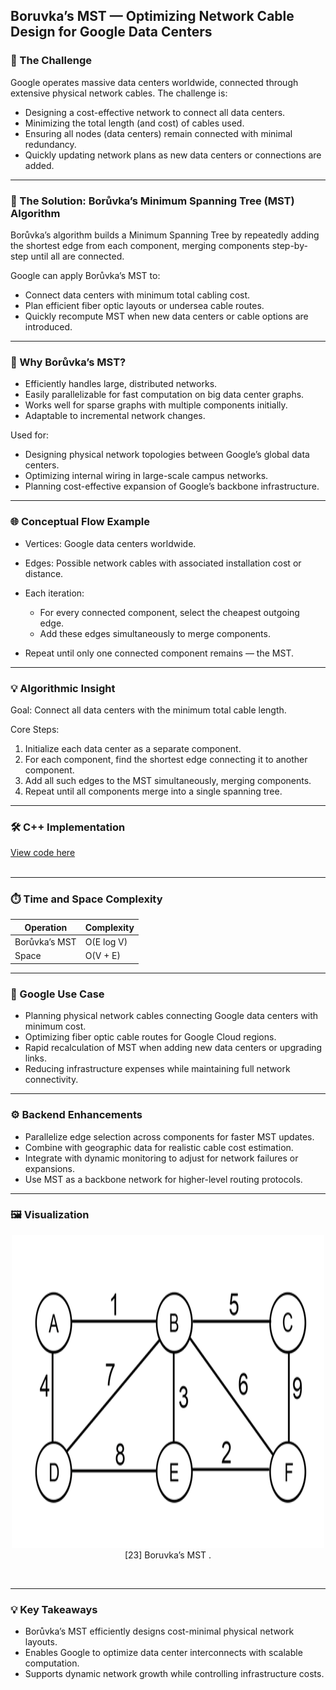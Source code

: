 ## Boruvka’s MST — Optimizing Network Cable Design for Google Data Centers



### 🎯 The Challenge

Google operates massive data centers worldwide, connected through extensive physical network cables. The challenge is:

* Designing a cost-effective network to connect all data centers.
* Minimizing the total length (and cost) of cables used.
* Ensuring all nodes (data centers) remain connected with minimal redundancy.
* Quickly updating network plans as new data centers or connections are added.

---

### 🚀 The Solution: Borůvka’s Minimum Spanning Tree (MST) Algorithm

Borůvka’s algorithm builds a Minimum Spanning Tree by repeatedly adding the shortest edge from each component, merging components step-by-step until all are connected.

Google can apply Borůvka’s MST to:

* Connect data centers with minimum total cabling cost.
* Plan efficient fiber optic layouts or undersea cable routes.
* Quickly recompute MST when new data centers or cable options are introduced.

---

### 🧠 Why Borůvka’s MST?

* Efficiently handles large, distributed networks.
* Easily parallelizable for fast computation on big data center graphs.
* Works well for sparse graphs with multiple components initially.
* Adaptable to incremental network changes.

Used for:

* Designing physical network topologies between Google’s global data centers.
* Optimizing internal wiring in large-scale campus networks.
* Planning cost-effective expansion of Google’s backbone infrastructure.

---

### 🌐 Conceptual Flow Example

* Vertices: Google data centers worldwide.
* Edges: Possible network cables with associated installation cost or distance.
* Each iteration:

  * For every connected component, select the cheapest outgoing edge.
  * Add these edges simultaneously to merge components.
* Repeat until only one connected component remains — the MST.

---

### 💡 Algorithmic Insight

Goal: Connect all data centers with the minimum total cable length.

Core Steps:

1. Initialize each data center as a separate component.
2. For each component, find the shortest edge connecting it to another component.
3. Add all such edges to the MST simultaneously, merging components.
4. Repeat until all components merge into a single spanning tree.

---

### 🛠 C++ Implementation
[View code here](https://github.com/bhumikanaik126/APS-Portfolio/blob/main/codes/b22.cpp)<br><br>

---

### ⏱️ Time and Space Complexity

| Operation     | Complexity |
| ------------- | ---------- |
| Borůvka’s MST | O(E log V) |
| Space         | O(V + E)   |

---

### 🧪 Google Use Case

* Planning physical network cables connecting Google data centers with minimum cost.
* Optimizing fiber optic cable routes for Google Cloud regions.
* Rapid recalculation of MST when adding new data centers or upgrading links.
* Reducing infrastructure expenses while maintaining full network connectivity.

---

### ⚙️ Backend Enhancements

* Parallelize edge selection across components for faster MST updates.
* Combine with geographic data for realistic cable cost estimation.
* Integrate with dynamic monitoring to adjust for network failures or expansions.
* Use MST as a backbone network for higher-level routing protocols.

---

### 🖼️ Visualization
<p align="center">
  <img src="https://github.com/bhumikanaik126/APS-Portfolio/blob/main/images/Boruvka's-algorithm-example.gif?raw=true" alt="Microsoft Infrastructure" width="500" height="500">
  <br>
  [23] Boruvka’s MST .
  <br>
</p><br>

---

### 💡 Key Takeaways

* Borůvka’s MST efficiently designs cost-minimal physical network layouts.
* Enables Google to optimize data center interconnects with scalable computation.
* Supports dynamic network growth while controlling infrastructure costs.
